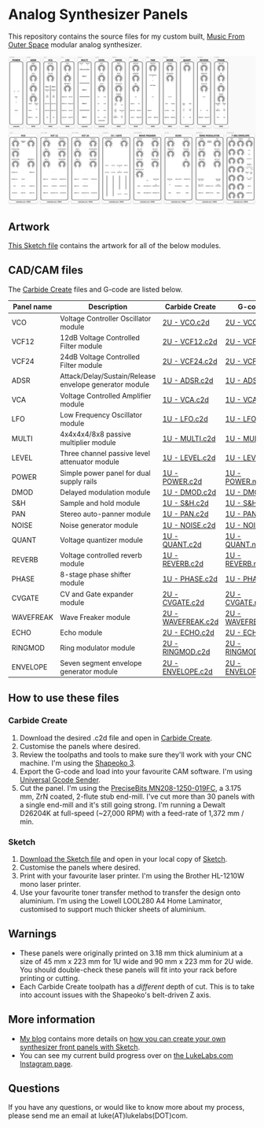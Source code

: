 # Analog Synthesizer Panels

This repository contains the source files for my custom built, [Music From Outer Space](http://musicfromouterspace.com/index.php?MAINTAB=SYNTHDIY&VPW=1854&VPH=866) modular analog synthesizer.

![Music From Outer Space modular analog synthesizer panels in Sketch format](MFOS/MFOS-Panels-rev3.png)

## Artwork

[This Sketch file](MFOS/MFOS-Panels.sketch) contains the artwork for all of the below modules.

## CAD/CAM files

The [Carbide Create](https://carbide3d.com/carbidecreate/) files and G-code are listed below.

| Panel name | Description | Carbide Create | G-code |
| --- | --- | --- | --- |
| VCO | Voltage Controller Oscillator module | [2U - VCO.c2d](MFOS/Panels/2U&#32;-&#32;VCO.c2d) | [2U - VCO.nc](MFOS/Panels/2U&#32;-&#32;VCO.nc) |
| VCF12 | 12dB Voltage Controlled Filter module | [2U - VCF12.c2d](MFOS/Panels/2U&#32;-&#32;VCF12.c2d) | [2U - VCF12.nc](MFOS/Panels/2U&#32;-&#32;VCF12.nc) |
| VCF24 | 24dB Voltage Controlled Filter module | [2U - VCF24.c2d](MFOS/Panels/2U&#32;-&#32;VCF24.c2d) | [2U - VCF24.nc](MFOS/Panels/2U&#32;-&#32;VCF24.nc) |
| ADSR | Attack/Delay/Sustain/Release envelope generator module | [1U - ADSR.c2d](MFOS/Panels/1U&#32;-&#32;ADSR.c2d) | [1U - ADSR.nc](MFOS/Panels/1U&#32;-&#32;ADSR.nc) |
| VCA | Voltage Controlled Amplifier module | [1U - VCA.c2d](MFOS/Panels/1U&#32;-&#32;VCA.c2d) | [1U - VCA.nc](MFOS/Panels/1U&#32;-&#32;VCA.nc) |
| LFO | Low Frequency Oscillator module | [1U - LFO.c2d](MFOS/Panels/1U&#32;-&#32;LFO.c2d) | [1U - LFO.nc](MFOS/Panels/1U&#32;-&#32;LFO.nc) |
| MULTI | 4x4x4x4/8x8 passive multiplier module | [1U - MULTI.c2d](MFOS/Panels/1U&#32;-&#32;MULTI.c2d) | [1U - MULTI.nc](MFOS/Panels/1U&#32;-&#32;MULTI.nc) |
| LEVEL | Three channel passive level attenuator module | [1U - LEVEL.c2d](MFOS/Panels/1U&#32;-&#32;LEVEL.c2d) | [1U - LEVEL.nc](MFOS/Panels/1U&#32;-&#32;LEVEL.nc) |
| POWER | Simple power panel for dual supply rails | [1U - POWER.c2d](MFOS/Panels/1U&#32;-&#32;POWER.c2d) | [1U - POWER.nc](MFOS/Panels/1U&#32;-&#32;POWER.nc) |
| DMOD | Delayed modulation module | [1U - DMOD.c2d](MFOS/Panels/1U&#32;-&#32;DMOD.c2d) | [1U - DMOD.nc](MFOS/Panels/1U&#32;-&#32;DMOD.nc) |
| S&H | Sample and hold module | [1U - S&H.c2d](MFOS/Panels/1U&#32;-&#32;S&H.c2d) | [1U - S&H.nc](MFOS/Panels/1U&#32;-&#32;S&H.nc) |
| PAN | Stereo auto-panner module | [1U - PAN.c2d](MFOS/Panels/1U&#32;-&#32;PAN.c2d) | [1U - PAN.nc](MFOS/Panels/1U&#32;-&#32;PAN.nc) |
| NOISE | Noise generator module | [1U - NOISE.c2d](MFOS/Panels/1U&#32;-&#32;NOISE.c2d) | [1U - NOISE.nc](MFOS/Panels/1U&#32;-&#32;NOISE.nc) |
| QUANT | Voltage quantizer module | [1U - QUANT.c2d](MFOS/Panels/1U&#32;-&#32;QUANT.c2d) | [1U - QUANT.nc](MFOS/Panels/1U&#32;-&#32;QUANT.nc) |
| REVERB | Voltage controlled reverb module | [1U - REVERB.c2d](MFOS/Panels/1U&#32;-&#32;REVERB.c2d) | [1U - REVERB.nc](MFOS/Panels/1U&#32;-&#32;REVERB.nc) |
| PHASE | 8-stage phase shifter module | [1U - PHASE.c2d](MFOS/Panels/1U&#32;-&#32;PHASE.c2d) | [1U - PHASE.nc](MFOS/Panels/1U&#32;-&#32;PHASE.nc) |
| CVGATE | CV and Gate expander module | [2U - CVGATE.c2d](MFOS/Panels/2U&#32;-&#32;CVGATE.c2d) | [2U - CVGATE.nc](MFOS/Panels/2U&#32;-&#32;CVGATE.nc) |
| WAVEFREAK | Wave Freaker module | [2U - WAVEFREAK.c2d](MFOS/Panels/2U&#32;-&#32;WAVEFREAK.c2d) | [2U - WAVEFREAK.nc](MFOS/Panels/2U&#32;-&#32;WAVEFREAK.nc) |
| ECHO | Echo module | [2U - ECHO.c2d](MFOS/Panels/2U&#32;-&#32;ECHO.c2d) | [2U - ECHO.nc](MFOS/Panels/2U&#32;-&#32;ECHO.nc) |
| RINGMOD | Ring modulator module | [2U - RINGMOD.c2d](MFOS/Panels/2U&#32;-&#32;RINGMOD.c2d) | [2U - RINGMOD.nc](MFOS/Panels/2U&#32;-&#32;RINGMOD.nc) |
| ENVELOPE | Seven segment envelope generator module | [2U - ENVELOPE.c2d](MFOS/Panels/2U&#32;-&#32;ENVELOPE.c2d) | [2U - ENVELOPE.nc](MFOS/Panels/2U&#32;-&#32;ENVELOPE.nc) |

## How to use these files

### Carbide Create

1. Download the desired .c2d file and open in [Carbide Create](https://carbide3d.com/carbidecreate/).
1. Customise the panels where desired.
1. Review the toolpaths and tools to make sure they'll work with your CNC machine.  I'm using the [Shapeoko 3](https://carbide3d.com/shapeoko/).
1. Export the G-code and load into your favourite CAM software.  I'm using [Universal Gcode Sender](https://winder.github.io/ugs_website/).
1. Cut the panel.  I'm using the [PreciseBits MN208-1250-019FC](https://www.precisebits.com/index.php?route=product/product&product_id=643&search=019FC&description=true), a 3.175 mm, ZrN coated, 2-flute stub end-mill.  I've cut more than 30 panels with a single end-mill and it's still going strong.  I'm running a Dewalt D26204K at full-speed (~27,000 RPM) with a feed-rate of 1,372 mm / min.

### Sketch

1. [Download the Sketch file](MFOS/MFOS-Panels.sketch) and open in your local copy of [Sketch](https://www.sketch.com/).
1. Customise the panels where desired.
1. Print with your favourite laser printer.  I'm using the Brother HL-1210W mono laser printer.
1. Use your favourite toner transfer method to transfer the design onto aluminium.  I'm using the Lowell LOOL280 A4 Home Laminator, customised to support much thicker sheets of aluminium.

## Warnings

- These panels were originally printed on 3.18 mm thick aluminium at a size of 45 mm x 223 mm for 1U wide and 90 mm x 223 mm for 2U wide.  You should double-check these panels will fit into your rack before printing or cutting.
- Each Carbide Create toolpath has a _different_ depth of cut.  This is to take into account issues with the Shapeoko's belt-driven Z axis.

## More information

- [My blog](https://lukelabs.com) contains more details on [how you can create your own synthesizer front panels with Sketch](https://lukelabs.com/2019/03/23/how-to-design-a-synthesizer-front-panel-using-sketch/).
- You can see my current build progress over on [the LukeLabs.com Instagram page](https://www.instagram.com/lukelabsdotcom/).

## Questions

If you have any questions, or would like to know more about my process, please send me an email at luke(AT)lukelabs(DOT)com.
